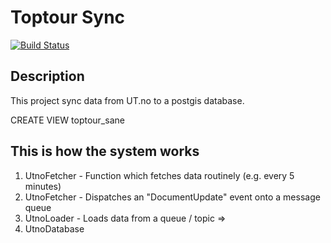 # Toptour Sync
[![Build Status](https://travis-ci.org/kjartab/toptour-sync.svg?branch=master)](https://travis-ci.org/kjartab/toptour-sync)


## Description
This project sync data from UT.no to a postgis database.


CREATE VIEW toptour_sane

## This is how the system works

1. UtnoFetcher - Function which fetches data routinely (e.g. every 5 minutes)
2. UtnoFetcher - Dispatches an "DocumentUpdate" event onto a message queue
3. UtnoLoader - Loads data from a queue / topic =>
4. UtnoDatabase